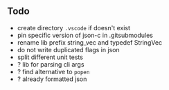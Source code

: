 ## Todo

- create directory `.vscode` if doesn't exist
- pin specific version of json-c in .gitsubmodules
- rename lib prefix string_vec and typedef StringVec
- do not write duplicated flags in json
- split different unit tests
- ? lib for parsing cli args
- ? find alternative to `popen`
- ? already formatted json
